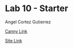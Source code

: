# Lab 10 - Starter

Angel Cortez Gutierrez

[Canny Link](https://cse110-lab10-velyio.canny.io/)

[Site Link](https://velyio.github.io/Lab10/)


